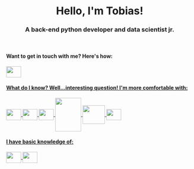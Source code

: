 <head>
<h1 align="center">Hello, I'm Tobias!</h1>
<h3 align="center">A back-end python developer and data scientist jr.</h3>
</head>

</br>
<h4 alight="left">Want to get in touch with me? Here's how:</h4>
<p>
<a href="https://www.linkedin.com/in/tobias-sirianni/" target="blank"><img align= "center" height="30" width="40" src="https://cdn.jsdelivr.net/gh/devicons/devicon/icons/linkedin/linkedin-original.svg" />
</p>

<h4 alight="left">What do I know? Well...interesting question! I'm more comfortable with:</h4>
<div style="display: inline_block">
<img align= "center" height="30" width="40" src="https://cdn.jsdelivr.net/gh/devicons/devicon/icons/python/python-original.svg" />
<img align= "center" height="30" width="40" src="https://cdn.jsdelivr.net/gh/devicons/devicon/icons/git/git-original.svg" />
<img align= "center" height="30" width="40" src="https://cdn.jsdelivr.net/gh/devicons/devicon/icons/vscode/vscode-original.svg" />
<img align= "center" height="90" width="70" src="https://cdn.jsdelivr.net/gh/devicons/devicon/icons/numpy/numpy-original-wordmark.svg" />
<img align= "center" height="50" width="60" src="https://cdn.jsdelivr.net/gh/devicons/devicon/icons/pandas/pandas-original-wordmark.svg" />
<img align= "center" height="30" width="40" src="https://cdn.jsdelivr.net/gh/devicons/devicon/icons/jupyter/jupyter-original-wordmark.svg" />
</div>

<h4 alight="left">I have basic knowledge of:</h4>
<div style="display: inline_block">
<img align= "center" height="30" width="40" src="https://cdn.jsdelivr.net/gh/devicons/devicon/icons/html5/html5-original-wordmark.svg" />
<img align= "center" height="30" width="40" src="https://cdn.jsdelivr.net/gh/devicons/devicon/icons/css3/css3-original-wordmark.svg" />
</div>
